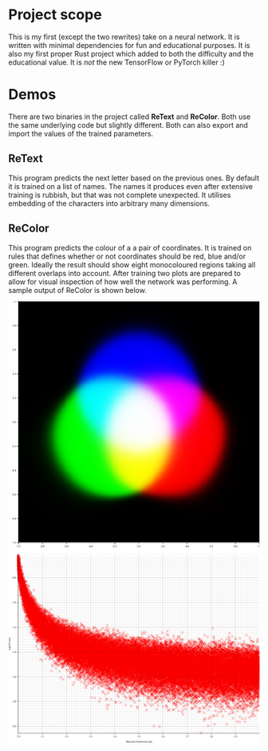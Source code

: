# Project scope
This is my first (except the two rewrites) take on a neural network. It is written with minimal dependencies for fun and educational purposes. It is also my first proper Rust project which added to both the difficulty and the educational value. It is *not* the new TensorFlow or PyTorch killer :)

# Demos
There are two binaries in the project called **ReText** and **ReColor**. Both use the same underlying code but slightly different. Both can also export and import the values of the trained parameters.

## ReText
This program predicts the next letter based on the previous ones. By default it is trained on a list of names. The names it produces even after extensive training is rubbish, but that was not complete unexpected. It utilises embedding of the characters into arbitrary many dimensions.

## ReColor
This program predicts the colour of a a pair of coordinates. It is trained on rules that defines whether or not coordinates should be red, blue and/or green. Ideally the result should show eight monocoloured regions taking all different overlaps into account. After training two plots are prepared to allow for visual inspection of how well the network was performing. A sample output of ReColor is shown below.

![Image](./plot_rgb.png)
![Image](./plot_loss.png)